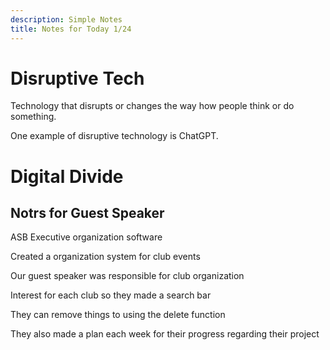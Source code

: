 ```yaml
---
description: Simple Notes
title: Notes for Today 1/24
---
```


# Disruptive Tech

Technology that disrupts or changes the way how people think or do something. 

One example of disruptive technology is ChatGPT. 

# Digital Divide

## Notrs for Guest Speaker

ASB Executive organization software

Created a organization system for club events

Our guest speaker was responsible for club organization

Interest for each club so they made a search bar

They can remove things to using the delete function

They also made a plan each week for their progress regarding their project